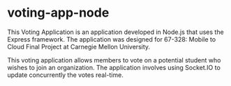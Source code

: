 # voting-app-node

This Voting Application is an application developed in Node.js that uses the Express framework. 
The application was designed for 67-328: Mobile to Cloud Final Project at Carnegie Mellon University.

This voting application allows members to vote on a potential student who wishes to join an organization. The application
involves using Socket.IO to update concurrently the votes real-time. 